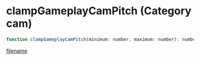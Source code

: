 # clampGameplayCamPitch (Category cam)

```js
function clampGameplayCamPitch(minimum: number, maximum: number): number
```

[filename](clampGameplayCamPitch_m.md ':include')